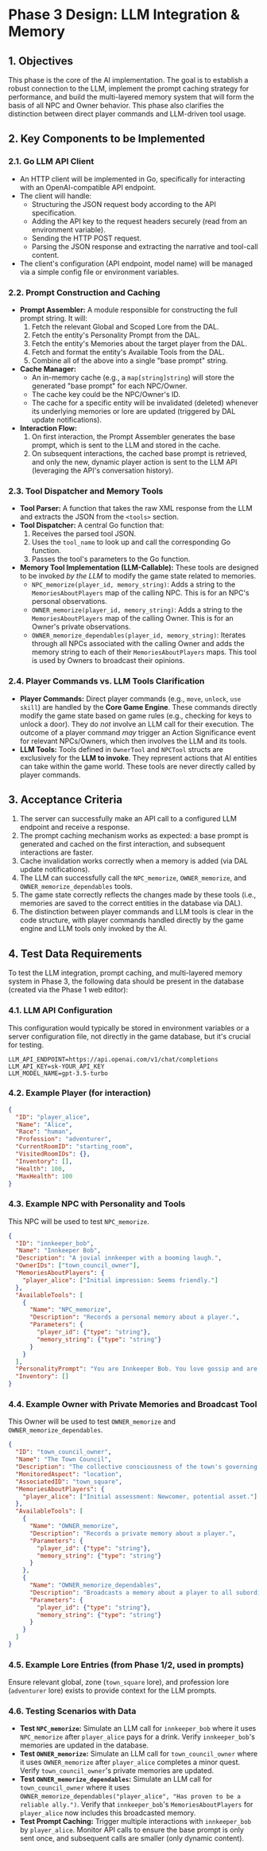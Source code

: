 # Phase 3 Design: LLM Integration & Memory

## 1. Objectives

This phase is the core of the AI implementation. The goal is to establish a robust connection to the LLM, implement the prompt caching strategy for performance, and build the multi-layered memory system that will form the basis of all NPC and Owner behavior. This phase also clarifies the distinction between direct player commands and LLM-driven tool usage.

## 2. Key Components to be Implemented

### 2.1. Go LLM API Client

*   An HTTP client will be implemented in Go, specifically for interacting with an OpenAI-compatible API endpoint.
*   The client will handle:
    *   Structuring the JSON request body according to the API specification.
    *   Adding the API key to the request headers securely (read from an environment variable).
    *   Sending the HTTP POST request.
    *   Parsing the JSON response and extracting the narrative and tool-call content.
*   The client's configuration (API endpoint, model name) will be managed via a simple config file or environment variables.

### 2.2. Prompt Construction and Caching

*   **Prompt Assembler:** A module responsible for constructing the full prompt string. It will:
    1.  Fetch the relevant Global and Scoped Lore from the DAL.
    2.  Fetch the entity's Personality Prompt from the DAL.
    3.  Fetch the entity's Memories about the target player from the DAL.
    4.  Fetch and format the entity's Available Tools from the DAL.
    5.  Combine all of the above into a single "base prompt" string.
*   **Cache Manager:**
    *   An in-memory cache (e.g., a `map[string]string`) will store the generated "base prompt" for each NPC/Owner.
    *   The cache key could be the NPC/Owner's ID.
    *   The cache for a specific entity will be invalidated (deleted) whenever its underlying memories or lore are updated (triggered by DAL update notifications).
*   **Interaction Flow:**
    1.  On first interaction, the Prompt Assembler generates the base prompt, which is sent to the LLM and stored in the cache.
    2.  On subsequent interactions, the cached base prompt is retrieved, and only the new, dynamic player action is sent to the LLM API (leveraging the API's conversation history).

### 2.3. Tool Dispatcher and Memory Tools

*   **Tool Parser:** A function that takes the raw XML response from the LLM and extracts the JSON from the `<tools>` section.
*   **Tool Dispatcher:** A central Go function that:
    1.  Receives the parsed tool JSON.
    2.  Uses the `tool_name` to look up and call the corresponding Go function.
    3.  Passes the tool's parameters to the Go function.
*   **Memory Tool Implementation (LLM-Callable):** These tools are designed to be invoked *by the LLM* to modify the game state related to memories.
    *   `NPC_memorize(player_id, memory_string)`: Adds a string to the `MemoriesAboutPlayers` map of the calling NPC. This is for an NPC's personal observations.
    *   `OWNER_memorize(player_id, memory_string)`: Adds a string to the `MemoriesAboutPlayers` map of the calling Owner. This is for an Owner's private observations.
    *   `OWNER_memorize_dependables(player_id, memory_string)`: Iterates through all NPCs associated with the calling Owner and adds the memory string to each of their `MemoriesAboutPlayers` maps. This tool is used by Owners to broadcast their opinions.

### 2.4. Player Commands vs. LLM Tools Clarification

*   **Player Commands:** Direct player commands (e.g., `move`, `unlock`, `use skill`) are handled by the **Core Game Engine**. These commands directly modify the game state based on game rules (e.g., checking for keys to unlock a door). They do *not* involve an LLM call for their execution. The outcome of a player command *may* trigger an Action Significance event for relevant NPCs/Owners, which then involves the LLM and its tools.
*   **LLM Tools:** Tools defined in `OwnerTool` and `NPCTool` structs are exclusively for the **LLM to invoke**. They represent actions that AI entities can take within the game world. These tools are never directly called by player commands.

## 3. Acceptance Criteria

1.  The server can successfully make an API call to a configured LLM endpoint and receive a response.
2.  The prompt caching mechanism works as expected: a base prompt is generated and cached on the first interaction, and subsequent interactions are faster.
3.  Cache invalidation works correctly when a memory is added (via DAL update notifications).
4.  The LLM can successfully call the `NPC_memorize`, `OWNER_memorize`, and `OWNER_memorize_dependables` tools.
5.  The game state correctly reflects the changes made by these tools (i.e., memories are saved to the correct entities in the database via DAL).
6.  The distinction between player commands and LLM tools is clear in the code structure, with player commands handled directly by the game engine and LLM tools only invoked by the AI.

## 4. Test Data Requirements

To test the LLM integration, prompt caching, and multi-layered memory system in Phase 3, the following data should be present in the database (created via the Phase 1 web editor):

### 4.1. LLM API Configuration

This configuration would typically be stored in environment variables or a server configuration file, not directly in the game database, but it's crucial for testing.

```
LLM_API_ENDPOINT=https://api.openai.com/v1/chat/completions
LLM_API_KEY=sk-YOUR_API_KEY
LLM_MODEL_NAME=gpt-3.5-turbo
```

### 4.2. Example Player (for interaction)

```json
{
  "ID": "player_alice",
  "Name": "Alice",
  "Race": "human",
  "Profession": "adventurer",
  "CurrentRoomID": "starting_room",
  "VisitedRoomIDs": {},
  "Inventory": [],
  "Health": 100,
  "MaxHealth": 100
}
```

### 4.3. Example NPC with Personality and Tools

This NPC will be used to test `NPC_memorize`.

```json
{
  "ID": "innkeeper_bob",
  "Name": "Innkeeper Bob",
  "Description": "A jovial innkeeper with a booming laugh.",
  "OwnerIDs": ["town_council_owner"],
  "MemoriesAboutPlayers": {
    "player_alice": ["Initial impression: Seems friendly."]
  },
  "AvailableTools": [
    {
      "Name": "NPC_memorize",
      "Description": "Records a personal memory about a player.",
      "Parameters": {
        "player_id": {"type": "string"},
        "memory_string": {"type": "string"}
      }
    }
  ],
  "PersonalityPrompt": "You are Innkeeper Bob. You love gossip and are very protective of your regulars. You are generally friendly but can be stern if provoked.",
  "Inventory": []
}
```

### 4.4. Example Owner with Private Memories and Broadcast Tool

This Owner will be used to test `OWNER_memorize` and `OWNER_memorize_dependables`.

```json
{
  "ID": "town_council_owner",
  "Name": "The Town Council",
  "Description": "The collective consciousness of the town's governing body.",
  "MonitoredAspect": "location",
  "AssociatedID": "town_square",
  "MemoriesAboutPlayers": {
    "player_alice": ["Initial assessment: Newcomer, potential asset."]
  },
  "AvailableTools": [
    {
      "Name": "OWNER_memorize",
      "Description": "Records a private memory about a player.",
      "Parameters": {
        "player_id": {"type": "string"},
        "memory_string": {"type": "string"}
      }
    },
    {
      "Name": "OWNER_memorize_dependables",
      "Description": "Broadcasts a memory about a player to all subordinate NPCs.",
      "Parameters": {
        "player_id": {"type": "string"},
        "memory_string": {"type": "string"}
      }
    }
  ]
}
```

### 4.5. Example Lore Entries (from Phase 1/2, used in prompts)

Ensure relevant global, zone (`town_square` lore), and profession lore (`adventurer` lore) exists to provide context for the LLM prompts.

### 4.6. Testing Scenarios with Data

*   **Test `NPC_memorize`:** Simulate an LLM call for `innkeeper_bob` where it uses `NPC_memorize` after `player_alice` pays for a drink. Verify `innkeeper_bob`'s memories are updated in the database.
*   **Test `OWNER_memorize`:** Simulate an LLM call for `town_council_owner` where it uses `OWNER_memorize` after `player_alice` completes a minor quest. Verify `town_council_owner`'s private memories are updated.
*   **Test `OWNER_memorize_dependables`:** Simulate an LLM call for `town_council_owner` where it uses `OWNER_memorize_dependables("player_alice", "Has proven to be a reliable ally.")`. Verify that `innkeeper_bob`'s `MemoriesAboutPlayers` for `player_alice` now includes this broadcasted memory.
*   **Test Prompt Caching:** Trigger multiple interactions with `innkeeper_bob` by `player_alice`. Monitor API calls to ensure the base prompt is only sent once, and subsequent calls are smaller (only dynamic content).